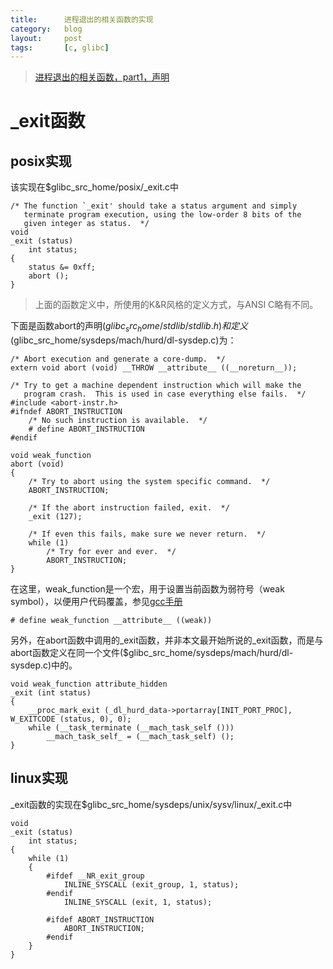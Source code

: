 ```yaml
---
title:      进程退出的相关函数的实现
category:   blog
layout:     post
tags:       [c, glibc]
---
```



> [进程退出的相关函数，part1，声明][1]

# _exit函数

## posix实现

该实现在$glibc_src_home/posix/_exit.c中

    /* The function `_exit' should take a status argument and simply
       terminate program execution, using the low-order 8 bits of the
       given integer as status.  */
    void
    _exit (status)
        int status;
    {
        status &= 0xff;
        abort ();
    }
    

> 上面的函数定义中，所使用的K&R风格的定义方式，与ANSI C略有不同。

下面是函数abort的声明($glibc_src_home/stdlib/stdlib.h)和定义($glibc_src_home/sysdeps/mach/hurd/dl-sysdep.c)为：

    /* Abort execution and generate a core-dump.  */
    extern void abort (void) __THROW __attribute__ ((__noreturn__));
    
    /* Try to get a machine dependent instruction which will make the
       program crash.  This is used in case everything else fails.  */
    #include <abort-instr.h>
    #ifndef ABORT_INSTRUCTION
        /* No such instruction is available.  */
        # define ABORT_INSTRUCTION
    #endif
    
    void weak_function
    abort (void)
    {
        /* Try to abort using the system specific command.  */
        ABORT_INSTRUCTION;
    
        /* If the abort instruction failed, exit.  */
        _exit (127);
    
        /* If even this fails, make sure we never return.  */
        while (1)
            /* Try for ever and ever.  */
            ABORT_INSTRUCTION;
    }
    

在这里，weak_function是一个宏，用于设置当前函数为弱符号（weak symbol），以便用户代码覆盖，参见[gcc手册][2]

    # define weak_function __attribute__ ((weak))
    

另外，在abort函数中调用的_exit函数，并非本文最开始所说的_exit函数，而是与abort函数定义在同一个文件($glibc_src_home/sysdeps/mach/hurd/dl-sysdep.c)中的。

    void weak_function attribute_hidden
    _exit (int status)
    {
        __proc_mark_exit (_dl_hurd_data->portarray[INIT_PORT_PROC], W_EXITCODE (status, 0), 0);
        while (__task_terminate (__mach_task_self ()))
            __mach_task_self_ = (__mach_task_self) ();
    }
    

## linux实现

_exit函数的实现在$glibc_src_home/sysdeps/unix/sysv/linux/_exit.c中

    void
    _exit (status)
        int status;
    {
        while (1)
        {
            #ifdef __NR_exit_group
                INLINE_SYSCALL (exit_group, 1, status);
            #endif
                INLINE_SYSCALL (exit, 1, status);
    
            #ifdef ABORT_INSTRUCTION
                ABORT_INSTRUCTION;
            #endif
        }
    }

[1]:    /blog/2013/06/29/about_exit_function_part1_declaration
[2]:    http://gcc.gnu.org/onlinedocs/gcc-3.2/gcc/Function-Attributes.html
